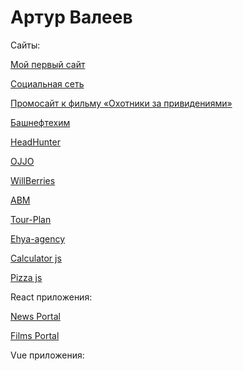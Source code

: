 # Артур Валеев
Cайты:

  [Мой первый сайт](https://85ar.github.io/lesson_14/ )

  [Социальная сеть](https://85ar.github.io/Distance_intensive/ )

  [Промосайт к фильму «Охотники за привидениями»](https://85ar.github.io/Ghostbusters/ )

  [Башнефтехим](https://85ar.github.io/bashneftekhim/ )

  [HeadHunter](https://85ar.github.io/headhunter/ )
  
  [OJJO](https://85ar.github.io/ojjo/ )
  
  [WillBerries](https://85ar.github.io/willberries/ )
  
  [ABM](https://85ar.github.io/abm/ )
  
  [Tour-Plan](https://85ar.github.io/tour-plan/ )
  
  [Ehya-agency](https://85ar.github.io/ehya-agancy/ )

  [Calculator js](https://85ar.github.io/calc/ )
  
  [Pizza js](https://85ar.github.io/pizza/ )

React приложения:
  
  [News Portal ](https://85ar.github.io/newsPortal/ )

  [Films Portal ](https://85ar.github.io/films-portal/ )

Vue приложения:
